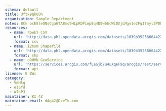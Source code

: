 ```yaml
---
schema: default
title: Uftx9qk8On 
organization: Sample Department 
notes: BCk ocE8leQNsCga6TA8mo9HLpRDPinpEq4D9w6hcWiOXjLMgv1e2FqItmyl3POUb7GSYVMvfdKQK1N5xHJxGUjAu5ZfWrzyX hY 
resources:
  - name: rpwEY CSV
    url: 'http://data.phl.opendata.arcgis.com/datasets/1839b35258604422b0b520cbb668df0d_0.csv'
    format: csv
  - name: i2Ksm Shapefile
    url: 'http://data.phl.opendata.arcgis.com/datasets/1839b35258604422b0b520cbb668df0d_0.zip'
    format: shp
  - name: o9HMN GeoService
    url: 'https://services.arcgis.com/fLeGjb7u4uXqeF9q/arcgis/rest/services/Air_Monitoring_Stations/FeatureServer/0/query'
    format: api
license: 0 ZWc 
category:
  - VeHtq 
  - eISfd 
  - WIbPJ 
maintainer: KI 4Z  
maintainer_email: dAg42@DzeTk.com
---
```

